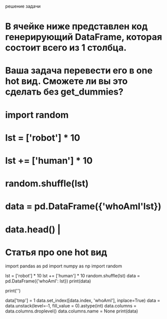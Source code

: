 решение задачи
# В ячейке ниже представлен код генерирующий DataFrame, которая состоит всего из 1 столбца.
# Ваша задача перевести его в one hot вид. Сможете ли вы это сделать без get_dummies?

# import random
# lst = ['robot'] * 10
# lst += ['human'] * 10
# random.shuffle(lst)
# data = pd.DataFrame({'whoAmI'lst})
# data.head() |
#
#
# Статья про one hot вид

import pandas as pd
import numpy as np
import random

lst = ['robot'] * 10
lst += ['human'] * 10
random.shuffle(lst)
data = pd.DataFrame({'whoAmI': lst})
print(data)

print('')

data['tmp'] = 1
data.set_index([data.index, 'whoAmI'], inplace=True)
data = data.unstack(level=-1, fill_value = 0).astype(int)
data.columns = data.columns.droplevel()
data.columns.name = None
print(data)
